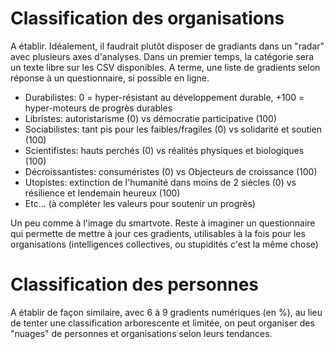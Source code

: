 # Classification des organisations
A établir. Idéalement, il faudrait plutôt disposer de gradiants dans un "radar" avec plusieurs axes d'analyses. Dans un premier temps, la catégorie sera un texte libre sur les CSV disponibles. A terme, une liste de gradients selon réponse à un questionnaire, si possible en ligne.
* Durabilistes: 0 = hyper-résistant au développement durable, +100 = hyper-moteurs de progrès durables
* Libristes: autoristarisme (0) vs démocratie participative (100)
* Sociabilistes: tant pis pour les faibles/fragiles (0) vs solidarité et soutien (100)
* Scientifistes: hauts perchés (0) vs réalités physiques et biologiques (100)
* Décroissantistes: consuméristes (0) vs Objecteurs de croissance (100)
* Utopistes: extinction de l'humanité dans moins de 2 siècles (0) vs résilience et lendemain heureux (100)
* Etc... (à compléter les valeurs pour soutenir un progrès)

Un peu comme à l'image du smartvote. Reste à imaginer un questionnaire qui permette de mettre à jour ces gradients, utilisables à la fois pour les organisations (intelligences collectives, ou stupidités c'est la même chose)

# Classification des personnes
A établir de façon similaire, avec 6 à 9 gradients numériques (en %), au lieu de tenter une classification arborescente et limitée, on peut organiser des "nuages" de personnes et organisations selon leurs tendances.
